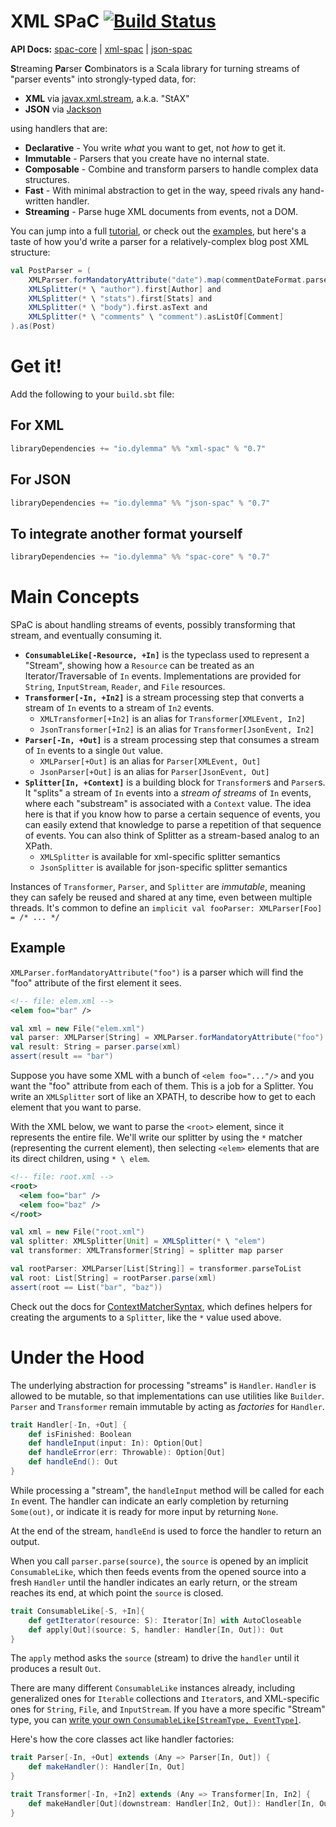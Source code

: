 XML SPaC [![Build Status](https://travis-ci.org/dylemma/xml-spac.svg?branch=master)](https://travis-ci.org/dylemma/xml-spac)
========


**API Docs:** [spac-core](https://javadoc.io/doc/io.dylemma/spac-core_2.13/0.7/io/dylemma/spac/index.html) | [xml-spac](https://javadoc.io/doc/io.dylemma/xml-spac_2.13/0.7/io/dylemma/spac/xml/index.html) | [json-spac](https://javadoc.io/doc/io.dylemma/json-spac_2.13/0.7/io/dylemma/spac/json/index.html)

**S**treaming **Pa**rser **C**ombinators is a Scala library for turning streams of "parser events" into strongly-typed data, for:

 - **XML** via [javax.xml.stream](https://docs.oracle.com/javase/8/docs/api/javax/xml/stream/package-summary.html), a.k.a. "StAX"
 - **JSON** via [Jackson](https://github.com/FasterXML/jackson-core)

using handlers that are:

 - **Declarative** - You write *what* you want to get, not *how* to get it.
 - **Immutable** - Parsers that you create have no internal state.
 - **Composable** - Combine and transform parsers to handle complex data structures.
 - **Fast** - With minimal abstraction to get in the way, speed rivals any hand-written handler.
 - **Streaming** - Parse huge XML documents from events, not a DOM.

You can jump into a full [tutorial](tutorial.md), or check out the [examples](examples/src/main/scala/io/dylemma/xml/example),
but here's a taste of how you'd write a parser for a relatively-complex blog post XML structure:

```scala
val PostParser = (
	XMLParser.forMandatoryAttribute("date").map(commentDateFormat.parseLocalDate) and
	XMLSplitter(* \ "author").first[Author] and
	XMLSplitter(* \ "stats").first[Stats] and
	XMLSplitter(* \ "body").first.asText and
	XMLSplitter(* \ "comments" \ "comment").asListOf[Comment]
).as(Post)
```

# Get it!

Add the following to your `build.sbt` file:

## For XML

```sbt
libraryDependencies += "io.dylemma" %% "xml-spac" % "0.7"
```

## For JSON

```sbt
libraryDependencies += "io.dylemma" %% "json-spac" % "0.7"
```

## To integrate another format yourself

```sbt
libraryDependencies += "io.dylemma" %% "spac-core" % "0.7"
```

# Main Concepts

SPaC is about handling streams of events, possibly transforming that stream, and eventually consuming it.

 - **`ConsumableLike[-Resource, +In]`** is the typeclass used to represent a "Stream",
   showing how a `Resource` can be treated as an Iterator/Traversable of `In` events.
   Implementations are provided for `String`, `InputStream`, `Reader`, and `File` resources.
 - **`Transformer[-In, +In2]`** is a stream processing step that converts a stream of `In` events
   to a stream of `In2` events.
    - `XMLTransformer[+In2]` is an alias for `Transformer[XMLEvent, In2]`
    - `JsonTransformer[+In2]` is an alias for `Transformer[JsonEvent, In2]`
 - **`Parser[-In, +Out]`** is a stream processing step that consumes a stream of `In` events to
   a single `Out` value.
    - `XMLParser[+Out]` is an alias for `Parser[XMLEvent, Out]`
    - `JsonParser[+Out]` is an alias for `Parser[JsonEvent, Out]`
 - **`Splitter[In, +Context]`** is a building block for `Transformer`s and `Parser`s.
   It "splits" a stream of `In` events into a *stream of streams* of `In` events,
   where each "substream" is associated with a `Context` value.
   The idea here is that if you know how to parse a certain sequence of events, you can easily
   extend that knowledge to parse a repetition of that sequence of events.
   You can also think of Splitter as a stream-based analog to an XPath.
    - `XMLSplitter` is available for xml-specific splitter semantics
    - `JsonSplitter` is available for json-specific splitter semantics

Instances of `Transformer`, `Parser`, and `Splitter` are *immutable*, meaning they can safely be
reused and shared at any time, even between multiple threads.
It's common to define an `implicit val fooParser: XMLParser[Foo] = /* ... */`

## Example

`XMLParser.forMandatoryAttribute("foo")` is a parser which will find the "foo" attribute of the first element it sees.

```xml
<!-- file: elem.xml -->
<elem foo="bar" />
```

```scala
val xml = new File("elem.xml")
val parser: XMLParser[String] = XMLParser.forMandatoryAttribute("foo")
val result: String = parser.parse(xml)
assert(result == "bar")
```

Suppose you have some XML with a bunch of `<elem foo="..."/>` and you want the "foo" attribute from each of them.
This is a job for a Splitter. You write an `XMLSplitter` sort of like an XPATH, to describe how to get to each element that you want to parse.

With the XML below, we want to parse the `<root>` element, since it represents the entire file.
We'll write our splitter by using the `*` matcher (representing the current element),
then selecting `<elem>` elements that are its direct children, using `* \ elem`.

```xml
<!-- file: root.xml -->
<root>
  <elem foo="bar" />
  <elem foo="baz" />
</root>
```

```scala
val xml = new File("root.xml")
val splitter: XMLSplitter[Unit] = XMLSplitter(* \ "elem")
val transformer: XMLTransformer[String] = splitter map parser

val rootParser: XMLParser[List[String]] = transformer.parseToList
val root: List[String] = rootParser.parse(xml)
assert(root == List("bar", "baz"))
```

Check out the docs for [ContextMatcherSyntax](https://javadoc.io/doc/io.dylemma/xml-spac_2.13/0.7/io/dylemma/spac/xml/syntax/ContextMatcherSyntax.html),
which defines helpers for creating the arguments to a `Splitter`, like the `*` value used above.

# Under the Hood

The underlying abstraction for processing "streams" is `Handler`.
`Handler` is allowed to be mutable, so that implementations can use utilities like `Builder`.
`Parser` and `Transformer` remain immutable by acting as *factories* for `Handler`.

```scala
trait Handler[-In, +Out] {
	def isFinished: Boolean
	def handleInput(input: In): Option[Out]
	def handleError(err: Throwable): Option[Out]
	def handleEnd(): Out
}
```

While processing a "stream", the `handleInput` method will be called for each `In` event.
The handler can indicate an early completion by returning `Some(out)`,
or indicate it is ready for more input by returning `None`.

At the end of the stream, `handleEnd` is used to force the handler to return an output.

When you call `parser.parse(source)`, the `source` is opened by an implicit `ConsumableLike`,
which then feeds events from the opened source into a fresh `Handler` until the handler
indicates an early return, or the stream reaches its end, at which point the `source` is closed.


```scala
trait ConsumableLike[-S, +In]{
    def getIterator(resource: S): Iterator[In] with AutoCloseable
	def apply[Out](source: S, handler: Handler[In, Out]): Out
}
```

The `apply` method asks the `source` (stream) to drive the `handler` until it produces a result `Out`.

There are many different `ConsumableLike` instances already, including generalized ones for `Iterable` collections and
`Iterator`s, and XML-specific ones for `String`, `File`, and `InputStream`. If you have a more specific "Stream" type,
you can [write your own `ConsumableLike[StreamType, EventType]`](core/src/main/scala/io/dylemma/spac/ConsumableLike.scala).

Here's how the core classes act like handler factories:

```scala
trait Parser[-In, +Out] extends (Any => Parser[In, Out]) {
	def makeHandler(): Handler[In, Out]
}

trait Transformer[-In, +In2] extends (Any => Transformer[In, In2] {
	def makeHandler[Out](downstream: Handler[In2, Out]): Handler[In, Out]
}
```
